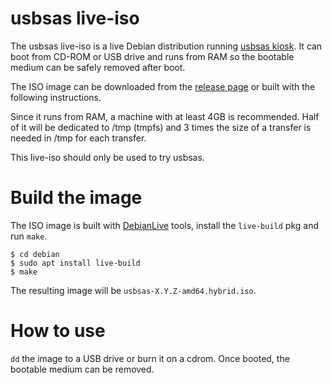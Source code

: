 # usbsas live-iso

The usbsas live-iso is a live Debian distribution running [usbsas
kiosk](./kiosk.md). It can boot from CD-ROM or USB drive and runs from RAM so
the bootable medium can be safely removed after boot.

The ISO image can be downloaded from the [release
page](https://github.com/cea-sec/usbsas/releases/latest) or built with the
following instructions.

Since it runs from RAM, a machine with at least 4GB is recommended. Half of it
will be dedicated to /tmp (tmpfs) and 3 times the size of a transfer is needed
in /tmp for each transfer.

This live-iso should only be used to try usbsas.

# Build the image

The ISO image is built with [DebianLive](https://wiki.debian.org/DebianLive)
tools, install the `live-build` pkg and run `make`.

```shell
$ cd debian
$ sudo apt install live-build
$ make
```

The resulting image will be `usbsas-X.Y.Z-amd64.hybrid.iso`.

# How to use

`dd` the image to a USB drive or burn it on a cdrom. Once booted, the bootable
medium can be removed.
